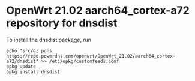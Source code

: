 OpenWrt 21.02 aarch64_cortex-a72 repository for dnsdist
========

To install the dnsdist package, run

```
echo "src/gz pdns https://repo.powerdns.com/openwrt/OpenWrt_21.02/aarch64_cortex-a72/dnsdist" >> /etc/opkg/customfeeds.conf
opkg update
opkg install dnsdist
```
